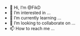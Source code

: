 - 👋 Hi, I’m @FikD
- 👀 I’m interested in ...
- 🌱 I’m currently learning ...
- 💞️ I’m looking to collaborate on ...
- 📫 How to reach me ...

<!---
FikD/FikD is a ✨ special ✨ repository because its `README.md` (this file) appears on your GitHub profile.
You can click the Preview link to take a look at your changes.
--->

